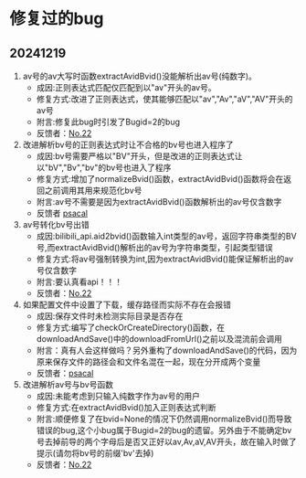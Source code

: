 # 修复过的bug
## 20241219
1. av号的av大写时函数extractAvidBvid()没能解析出av号(纯数字)。
    - 成因:正则表达式匹配仅匹配到以"av"开头的av号。
    - 修复方式:改进了正则表达式，使其能够匹配以"av","Av","aV","AV"开头的av号
    - 附言:修复此bug时引发了Bugid=2的bug
    - 反馈者：[No.22](https://github.com/No-22-Github)
2. 改进解析bv号的正则表达式时让不合格的bv号也进入程序了
    - 成因:bv号需要严格以"BV"开头，但是改进的正则表达式让以"bV","Bv","bv"的bv号也进入了程序
    - 修复方式:增加了normalizeBvid()函数，extractAvidBvid()函数将会在返回之前调用其用来规范化bv号
    - 附言:av号不需要是因为extractAvidBvid()函数解析出的av号仅含数字
    - 反馈者 [psacal](https://github.com/psacal)
3. av号转化bv号出错
    - 成因:bilibili_api.aid2bvid()函数输入int类型的av号，返回字符串类型的BV号,而extractAvidBvid()解析出的av号为字符串类型，引起类型错误
    - 修复方式:将av号强制转换为int,因为extractAvidBvid()能保证解析出的av号仅含数字
    - 附言:要认真看api！！！
    - 反馈者：[No.22](https://github.com/No-22-Github)
4. 如果配置文件中设置了下载，缓存路径而实际不存在会报错
    - 成因:保存文件时未检测实际目录是否存在
    - 修复方式:编写了checkOrCreateDirectory()函数，在downloadAndSave()中的downloadFromUrl()之前以及混流前会调用
    - 附言：真有人会这样做吗？另外重构了downloadAndSave()的代码，因为原来保存文件的路径会和文件名混在一起，现在分开成两个变量
    - 反馈者：[psacal](https://github.com/psacal)
5. 改进解析av号与bv号函数
    - 成因:未能考虑到只输入纯数字作为av号的用户
    - 修复方式:在extractAvidBvid()加入正则表达式判断
    - 附言:顺便修复了在bvid=None的情况下仍然调用normalizeBvid()而导致错误的bug,这个小bug属于Bugid=2的bug的遗留。另外由于不能确定bv号去掉前导的两个字母后是否又正好以av,Av,aV,AV开头，故在输入时做了提示(请勿将bv号的前缀'bv'去掉)
    - 反馈者：[No.22](https://github.com/No-22-Github)
